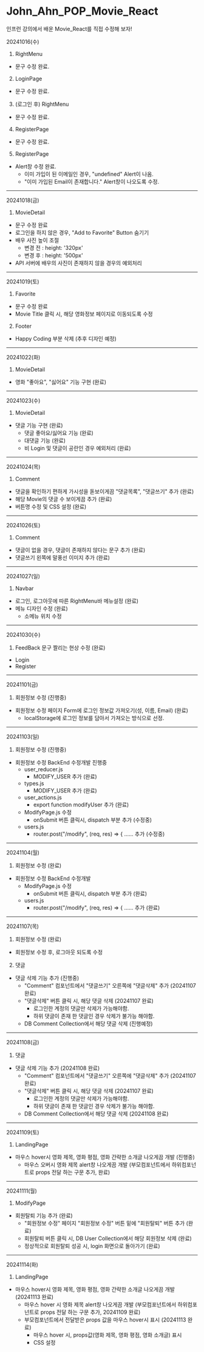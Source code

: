 # John_Ahn_POP_Movie_React

인프런 강의에서 배운 Movie_React를 직접 수정해 보자!

20241016(수)

1. RightMenu

- 문구 수정 완료.

2. LoginPage

- 문구 수정 완료.

3. (로그인 후) RightMenu

- 문구 수정 완료.

4. RegisterPage

- 문구 수정 완료.

5. RegisterPage

- Alert창 수정 완료.
  - 이미 가입이 된 이메일인 경우, "undefined" Alert이 나옴.
  - "이미 가입된 Email이 존재합니다." Alert창이 나오도록 수정.

---

20241018(금)

1. MovieDetail

- 문구 수정 완료
- 로그인을 하지 않은 경우, "Add to Favorite" Button 숨기기
- 배우 사진 높이 조절
  - 변경 전 : height: '320px'
  - 변경 후 : height: '500px'
- API 서버에 배우의 사진이 존재하지 않을 경우의 예외처리

---

20241019(토)

1. Favorite

- 문구 수정 완료
- Movie Title 클릭 시, 해당 영화정보 페이지로 이동되도록 수정

2. Footer

- Happy Coding 부분 삭제 (추후 디자인 예정)

---

20241022(화)

1. MovieDetail

- 영화 "좋아요", "싫어요" 기능 구현 (완료)

---

20241023(수)

1. MovieDetail

- 댓글 기능 구현 (완료)
  - 댓글 좋아요/싫어요 기능 (완료)
  - 대댓글 기능 (완료)
  - 비 Login 및 댓글이 공란인 경우 예외처리 (완료)

---

20241024(목)

1. Comment

- 댓글을 확인하기 편하게 가시성을 돋보이게끔 "댓글목록", "댓글쓰기" 추가 (완료)
- 해당 Movie의 댓글 수 보이게끔 추가 (완료)
- 버튼명 수정 및 CSS 설정 (완료)

---

20241026(토)

1. Comment

- 댓글이 없을 경우, 댓글이 존재하지 않다는 문구 추가 (완료)
- 댓글쓰기 왼쪽에 말풍선 이미지 추가 (완료)

---

20241027(일)

1. Navbar

- 로그인, 로그아웃에 따른 RightMenu바 메뉴설정 (완료)
- 메뉴 디자인 수정 (완료)
  - 소메뉴 위치 수정

---

20241030(수)

1. FeedBack 문구 짤리는 현상 수정 (완료)

- Login
- Register

---

20241101(금)

1. 회원정보 수정 (진행중)

- 회원정보 수정 페이지 Form에 로그인 정보값 가져오기(성, 이름, Email) (완료)
  - localStorage에 로그인 정보를 담아서 가져오는 방식으로 선정.

---

20241103(일)

1. 회원정보 수정 (진행중)

- 회원정보 수정 BackEnd 수정개발 진행중
  - user_reducer.js
    - MODIFY_USER 추가 (완료)
  - types.js
    - MODIFY_USER 추가 (완료)
  - user_actions.js
    - export function modifyUser 추가 (완료)
  - ModifyPage.js 수정
    - onSubmit 버튼 클릭시, dispatch 부분 추가 (수정중)
  - users.js
    - router.post("/modify", (req, res) => { ...... 추가 (수정중)

---

20241104(월)

1. 회원정보 수정 (완료)

- 회원정보 수정 BackEnd 수정개발
  - ModifyPage.js 수정
    - onSubmit 버튼 클릭시, dispatch 부분 추가 (완료)
  - users.js
    - router.post("/modify", (req, res) => { ...... 추가 (완료)

---

20241107(목)

1. 회원정보 수정 (완료)

- 회원정보 수정 후, 로그아웃 되도록 수정

2. 댓글

- 댓글 삭제 기능 추가 (진행중)
  - "Comment" 컴포넌트에서 "댓글쓰기" 오른쪽에 "댓글삭제" 추가 (20241107 완료)
  - "댓글삭제" 버튼 클릭 시, 해당 댓글 삭제 (20241107 완료)
    - 로그인한 계정의 댓글만 삭제가 가능해야함.
    - 하위 댓글이 존재 한 댓글인 경우 삭제가 불가능 해야함.
  - DB Comment Collection에서 해당 댓글 삭제 (진행예정)

---

20241108(금)

1. 댓글

- 댓글 삭제 기능 추가 (20241108 완료)
  - "Comment" 컴포넌트에서 "댓글쓰기" 오른쪽에 "댓글삭제" 추가 (20241107 완료)
  - "댓글삭제" 버튼 클릭 시, 해당 댓글 삭제 (20241107 완료)
    - 로그인한 계정의 댓글만 삭제가 가능해야함.
    - 하위 댓글이 존재 한 댓글인 경우 삭제가 불가능 해야함.
  - DB Comment Collection에서 해당 댓글 삭제 (20241108 완료)

---

20241109(토)

1. LandingPage

- 마우스 hover시 영화 제목, 영화 평점, 영화 간략한 소개글 나오게끔 개발 (진행중)
  - 마우스 오버시 영화 제목 alert창 나오게끔 개발 (부모컴포넌트에서 하위컴포넌트로 props 전달 하는 구문 추가, 완료)

---

20241111(월)

1. ModifyPage

- 회원탈퇴 기능 추가 (완료)
  - "회원정보 수정" 페이지 "회원정보 수정" 버튼 밑에 "회원탈퇴" 버튼 추가 (완료)
  - 회원탈퇴 버튼 클릭 시, DB User Collection에서 해당 회원정보 삭제 (완료)
  - 정상적으로 회원탈퇴 성공 시, login 화면으로 돌아가기 (완료)

---

20241114(화)

1. LandingPage

- 마우스 hover시 영화 제목, 영화 평점, 영화 간략한 소개글 나오게끔 개발 (20241113 완료)
  - 마우스 hover 시 영화 제목 alert창 나오게끔 개발 (부모컴포넌트에서 하위컴포넌트로 props 전달 하는 구문 추가, 20241109 완료)
  - 부모컴포넌트에서 전달받은 props 값을 마우스 hover시 표시 (20241113 완료)
    - 마우스 hover 시, props값(영화 제목, 영화 평점, 영화 소개글) 표시
    - CSS 설정
